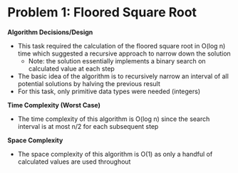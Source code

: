 # Problem 1: Floored Square Root
**Algorithm Decisions/Design**
* This task required the calculation of the floored square root in O(log n) time which suggested a recursive approach to narrow down the solution
  * Note: the solution essentially implements a binary search on calculated value at each step
* The basic idea of the algorithm is to recursively narrow an interval of all potential solutions by halving the previous result
* For this task, only primitive data types were needed (integers)

**Time Complexity (Worst Case)**
* The time complexity of this algorithm is O(log n) since the search interval is at most n/2 for each subsequent step

**Space Complexity**
* The space complexity of this algorithm is O(1) as only a handful of calculated values are used throughout
